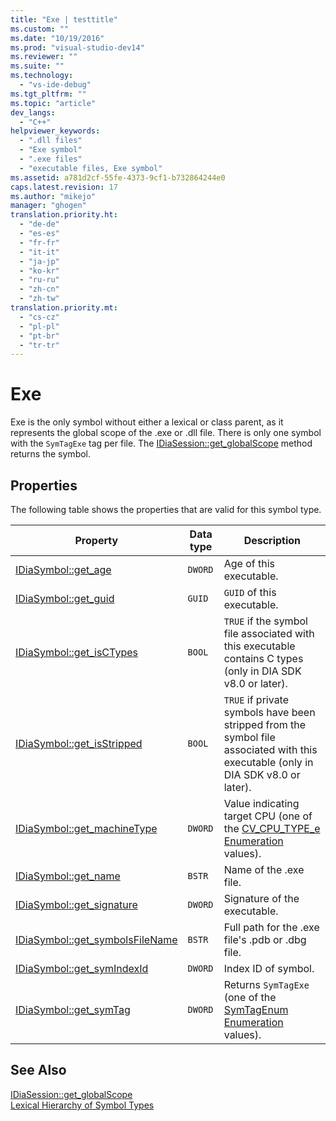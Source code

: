 ```yaml
---
title: "Exe | testtitle"
ms.custom: ""
ms.date: "10/19/2016"
ms.prod: "visual-studio-dev14"
ms.reviewer: ""
ms.suite: ""
ms.technology: 
  - "vs-ide-debug"
ms.tgt_pltfrm: ""
ms.topic: "article"
dev_langs: 
  - "C++"
helpviewer_keywords: 
  - ".dll files"
  - "Exe symbol"
  - ".exe files"
  - "executable files, Exe symbol"
ms.assetid: a781d2cf-55fe-4373-9cf1-b732864244e0
caps.latest.revision: 17
ms.author: "mikejo"
manager: "ghogen"
translation.priority.ht: 
  - "de-de"
  - "es-es"
  - "fr-fr"
  - "it-it"
  - "ja-jp"
  - "ko-kr"
  - "ru-ru"
  - "zh-cn"
  - "zh-tw"
translation.priority.mt: 
  - "cs-cz"
  - "pl-pl"
  - "pt-br"
  - "tr-tr"
---
```

# Exe
Exe is the only symbol without either a lexical or class parent, as it represents the global scope of the .exe or .dll file. There is only one symbol with the `SymTagExe` tag per file. The [IDiaSession::get_globalScope](../debug-interface-access/idiasession--get_globalscope.md) method returns the symbol.  
  
## Properties  
 The following table shows the properties that are valid for this symbol type.  
  
|Property|Data type|Description|  
|--------------|---------------|-----------------|  
|[IDiaSymbol::get_age](../debug-interface-access/idiasymbol--get_age.md)|`DWORD`|Age of this executable.|  
|[IDiaSymbol::get_guid](../debug-interface-access/idiasymbol--get_guid.md)|`GUID`|`GUID` of this executable.|  
|[IDiaSymbol::get_isCTypes](../debug-interface-access/idiasymbol--get_isctypes.md)|`BOOL`|`TRUE` if the symbol file associated with this executable contains C types (only in DIA SDK v8.0 or later).|  
|[IDiaSymbol::get_isStripped](../debug-interface-access/idiasymbol--get_isstripped.md)|`BOOL`|`TRUE` if private symbols have been stripped from the symbol file associated with this executable (only in DIA SDK v8.0 or later).|  
|[IDiaSymbol::get_machineType](../debug-interface-access/idiasymbol--get_machinetype.md)|`DWORD`|Value indicating target CPU (one of the [CV_CPU_TYPE_e Enumeration](../debug-interface-access/cv_cpu_type_e.md) values).|  
|[IDiaSymbol::get_name](../debug-interface-access/idiasymbol--get_name.md)|`BSTR`|Name of the .exe file.|  
|[IDiaSymbol::get_signature](../debug-interface-access/idiasymbol--get_signature.md)|`DWORD`|Signature of the executable.|  
|[IDiaSymbol::get_symbolsFileName](../debug-interface-access/idiasymbol--get_symbolsfilename.md)|`BSTR`|Full path for the .exe file's .pdb or .dbg file.|  
|[IDiaSymbol::get_symIndexId](../debug-interface-access/idiasymbol--get_symindexid.md)|`DWORD`|Index ID of symbol.|  
|[IDiaSymbol::get_symTag](../debug-interface-access/idiasymbol--get_symtag.md)|`DWORD`|Returns `SymTagExe` (one of the [SymTagEnum Enumeration](../debug-interface-access/symtagenum.md) values).|  
  
## See Also  
 [IDiaSession::get_globalScope](../debug-interface-access/idiasession--get_globalscope.md)   
 [Lexical Hierarchy of Symbol Types](../debug-interface-access/lexical-hierarchy-of-symbol-types.md)